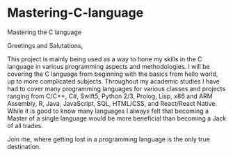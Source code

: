 # Mastering-C-language
Mastering the C language

Greetings and Salutations,

This project is mainly being used as a way to hone my skills in the C language in various programming aspects and methodologies. I will be covering the C language from beginning with the basics from hello world, up to more complicated subjects. Throughout my academic studies I have had to cover many programming languages for various classes and projects ranging from C/C++, C#, Swift5, Python 2/3, Prolog, Lisp, x86 and ARM Assembly, R, Java, JavaScript, SQL, HTML/CSS, and React/React Native. While it is good to know many languages I always felt that becoming a Master of a single language would be more beneficial than becoming a Jack of all trades. 

Join me, where getting lost in a programming language is the only true destination.
